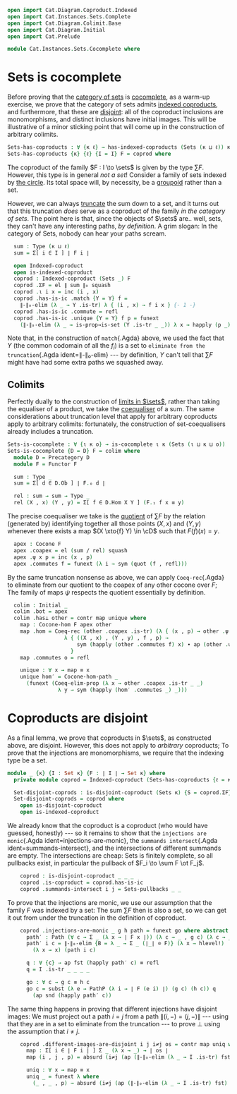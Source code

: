 ```agda
open import Cat.Diagram.Coproduct.Indexed
open import Cat.Instances.Sets.Complete
open import Cat.Diagram.Colimit.Base
open import Cat.Diagram.Initial
open import Cat.Prelude

module Cat.Instances.Sets.Cocomplete where
```

# Sets is cocomplete

<!--
```agda
open Cocone-hom
open Initial
open Cocone
```
-->

Before proving that the [category of sets] is [cocomplete], as a warm-up
exercise, we prove that the category of sets admits [indexed
coproducts], and furthermore, that these are [disjoint]: all of the
coproduct inclusions are monomorphisms, and distinct inclusions have
initial images. This will be illustrative of a minor sticking point that
will come up in the construction of arbitrary colimits.

[indexed coproducts]: Cat.Diagram.Coproduct.Indexed.html
[cocomplete]: Cat.Diagram.Colimit.Base.html#cocompleteness
[category of sets]: Cat.Instances.Sets.html
[disjoint]: Cat.Diagram.Coproduct.Indexed.html#disjoint-coproducts

```agda
Sets-has-coproducts : ∀ {κ ℓ} → has-indexed-coproducts (Sets (κ ⊔ ℓ)) κ
Sets-has-coproducts {κ} {ℓ} {I = I} F = coprod where
```

The coproduct of the family $F : I \to \sets$ is given by the type $\sum
F$. However, this type is in general _not a set_! Consider a family of
sets indexed by [the circle]. Its total space will, by necessity, be a
[groupoid] rather than a set.

[the circle]: Homotopy.Space.Circle.html
[groupoid]: 1Lab.HLevel.html#is-groupoid

However, we can always [truncate] the sum down to a set, and it turns
out that this truncation _does_ serve as a coproduct of the family _in
the category of sets_. The point here is that, since the objects of
$\sets$ are.. well, sets, they can't have any interesting paths, _by
definition_. A grim slogan: In the category of Sets, nobody can hear
your paths scream.

[truncate]: Data.Set.Truncation.html

```agda
  sum : Type (κ ⊔ ℓ)
  sum = Σ[ i ∈ I ] ∣ F i ∣

  open Indexed-coproduct
  open is-indexed-coproduct
  coprod : Indexed-coproduct (Sets _) F
  coprod .ΣF = el ∥ sum ∥₀ squash
  coprod .ι i x = inc (i , x)
  coprod .has-is-ic .match {Y = Y} f =
    ∥-∥₀-elim (λ _ → Y .is-tr) λ { (i , x) → f i x } {- 1 -}
  coprod .has-is-ic .commute = refl
  coprod .has-is-ic .unique {Y = Y} f p = funext
    (∥-∥₀-elim (λ _ → is-prop→is-set (Y .is-tr _ _)) λ x → happly (p _) _)
```

Note that, in the construction of `match`{.Agda} above, we used the fact
that $Y$ (the common codomain of all the $f_i$) is a set to `eliminate
from the truncation`{.Agda ident=∥-∥₀-elim} --- by definition, $Y$ can't
tell that $\sum F$ might have had some extra paths we squashed away.

## Colimits

Perfectly dually to the construction of [limits in $\sets$], rather than
taking the equaliser of a product, we take the [coequaliser] of a sum. The
same considerations about truncation level that apply for arbitrary
coproducts apply to arbitrary colimits: fortunately, the construction of
set-coequalisers already includes a truncation.

[limits in $\sets$]: Cat.Instances.Sets.Complete.html
[coequaliser]: Data.Set.Coequaliser.html

```agda
Sets-is-cocomplete : ∀ {ι κ o} → is-cocomplete ι κ (Sets (ι ⊔ κ ⊔ o))
Sets-is-cocomplete {D = D} F = colim where
  module D = Precategory D
  module F = Functor F

  sum : Type _
  sum = Σ[ d ∈ D.Ob ] ∣ F.₀ d ∣

  rel : sum → sum → Type _
  rel (X , x) (Y , y) = Σ[ f ∈ D.Hom X Y ] (F.₁ f x ≡ y)
```

The precise coequaliser we take is the [quotient] of $\sum F$ by the
relation (generated by) identifying together all those points $(X, x)$
and $(Y, y)$ whenever there exists a map $(X \xto{f} Y) \in \cD$ such
that $F(f)(x) = y$.

[quotient]: Data.Set.Coequaliser.html#quotients

```agda
  apex : Cocone F
  apex .coapex = el (sum / rel) squash
  apex .ψ x p = inc (x , p)
  apex .commutes f = funext (λ i → sym (quot (f , refl)))
```

By the same truncation nonsense as above, we can apply `Coeq-rec`{.Agda}
to eliminate from our quotient to the coapex of any other cocone over
$F$; The family of maps $\psi$ respects the quotient essentially by
definition.

```agda
  colim : Initial _
  colim .bot = apex
  colim .has⊥ other = contr map unique where
    map : Cocone-hom F apex other
    map .hom = Coeq-rec (other .coapex .is-tr) (λ { (x , p) → other .ψ x p })
                  λ { ((X , x) , (Y , y) , f , p) →
                      sym (happly (other .commutes f) x) ∙ ap (other .ψ Y) p
                    }
    map .commutes o = refl

    unique : ∀ x → map ≡ x
    unique hom′ = Cocone-hom-path _
      (funext (Coeq-elim-prop (λ x → other .coapex .is-tr _ _)
                λ y → sym (happly (hom′ .commutes _) _)))
```

# Coproducts are disjoint

As a final lemma, we prove that coproducts in $\sets$, as constructed
above, are disjoint. However, this does not apply to _arbitrary_
coproducts; To prove that the injections are monomorphisms, we require
that the indexing type be a set.

```agda
module _ {κ} {I : Set κ} {F : ∣ I ∣ → Set κ} where
  private module coprod = Indexed-coproduct (Sets-has-coproducts {ℓ = κ} F)

  Set-disjoint-coprods : is-disjoint-coproduct (Sets κ) {S = coprod.ΣF} F coprod.ι
  Set-disjoint-coprods = coprod where
    open is-disjoint-coproduct
    open is-indexed-coproduct
```

We already know that the coproduct is a coproduct (who would have
guessed, honestly) --- so it remains to show that the `injections are
monic`{.Agda ident=injections-are-monic}, the `summands intersect`{.Agda
ident=summands-intersect}, and the intersections of different summands
are empty. The intersections are cheap: Sets is finitely complete, so
all pullbacks exist, in particular the pullback of $F_i \to \sum F \ot
F_j$.

```agda
    coprod : is-disjoint-coproduct _ _ _
    coprod .is-coproduct = coprod.has-is-ic
    coprod .summands-intersect i j = Sets-pullbacks _ _
```

To prove that the injections are monic, we use our assumption that the
family $F$ was indexed by a set: The sum $\sum F$ then is also a set, so
we can get it out from under the truncation in the definition of
coproduct.

```agda
    coprod .injections-are-monic _ g h path = funext go where abstract
      path′ : Path (∀ c → Σ _ (λ x → ∣ F x ∣)) (λ c → _ , g c) (λ c → _ , h c)
      path′ i c = ∥-∥₀-elim {B = λ _ → Σ _ (∣_∣ ⊙ F)} (λ x → hlevel!)
        (λ x → x) (path i c)

      q : ∀ {c} → ap fst (happly path′ c) ≡ refl
      q = I .is-tr _ _ _ _

      go : ∀ c → g c ≡ h c
      go c = subst (λ e → PathP (λ i → ∣ F (e i) ∣) (g c) (h c)) q
        (ap snd (happly path′ c))
```

The same thing happens in proving that different injections have
disjoint images: We must project out a path $i = j$ from a path $\|
(i,-) = (j,-) \|$ --- using that they are in a set to eliminate from the
truncation --- to prove $\bot$ using the assumption that $i ≠ j$.

```agda
    coprod .different-images-are-disjoint i j i≠j os = contr map uniq where
      map : Σ[ i ∈ ∣ F i ∣ ] Σ _ (λ x → _) → ∣ os ∣
      map (i , j , p) = absurd (i≠j (ap (∥-∥₀-elim (λ _ → I .is-tr) fst) p))

      uniq : ∀ x → map ≡ x
      uniq _ = funext λ where
        (_ , _ , p) → absurd (i≠j (ap (∥-∥₀-elim (λ _ → I .is-tr) fst) p))
```
